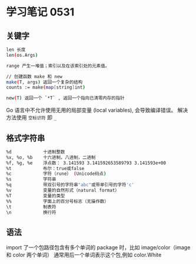 # 学习笔记 0531

## 关键字

```bash
len 长度
len(os.Args)

range 产生一堆值；索引以及在该索引处的元素值。

// 创建函数 make 和 new
make(T, args) 返回一个复杂的结构
counts := make(map[string]int)

new(T) 返回一个 `*T` , 返回一个指向已清零内存的指针
```

Go 语言中不允许使用无用的局部变量 (local variables), 会导致编译错误。
解决方法使用 `空标识符` 即 `_`

## 格式字符串

```bash
%d            十进制整数
%x, %o, %b    十六进制，八进制，二进制
%f, %g, %e    浮点数： 3.141593 3.141592653589793 3.141593e+00
%t            布尔：true或false
%c            字符（rune） (Unicode码点)
%s            字符串
%q            带双引号的字符串"abc"或带单引号的字符'c'
%v            变量的自然形式（natural format）
%T            变量的类型
%%            字面上的百分号标志（无操作数）
\t            制表符
\n            换行符
```

## 语法

import 了一个包路径包含有多个单词的 package 时，比如 image/color（image 和 color 两个单词）
通常用后一个单词表示这个包,例如 color.White
